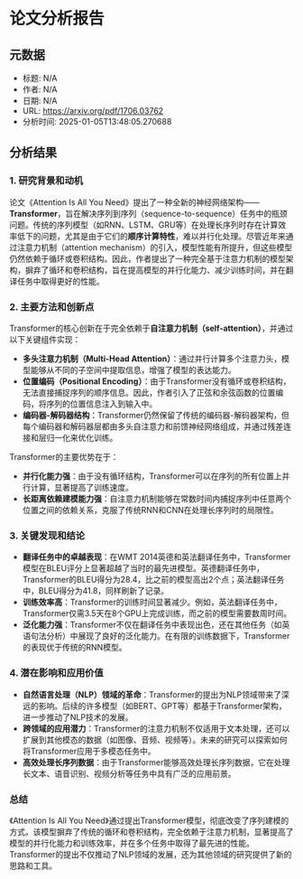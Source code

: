 # 论文分析报告

## 元数据
- 标题: N/A
- 作者: N/A
- 日期: N/A
- URL: https://arxiv.org/pdf/1706.03762
- 分析时间: 2025-01-05T13:48:05.270688

## 分析结果
### 1. 研究背景和动机
论文《Attention Is All You Need》提出了一种全新的神经网络架构——**Transformer**，旨在解决序列到序列（sequence-to-sequence）任务中的瓶颈问题。传统的序列模型（如RNN、LSTM、GRU等）在处理长序列时存在计算效率低下的问题，尤其是由于它们的**顺序计算特性**，难以并行化处理。尽管近年来通过注意力机制（attention mechanism）的引入，模型性能有所提升，但这些模型仍然依赖于循环或卷积结构。因此，作者提出了一种完全基于注意力机制的模型架构，摒弃了循环和卷积结构，旨在提高模型的并行化能力、减少训练时间，并在翻译任务中取得更好的性能。

### 2. 主要方法和创新点
Transformer的核心创新在于完全依赖于**自注意力机制（self-attention）**，并通过以下关键组件实现：
- **多头注意力机制（Multi-Head Attention）**：通过并行计算多个注意力头，模型能够从不同的子空间中提取信息，增强了模型的表达能力。
- **位置编码（Positional Encoding）**：由于Transformer没有循环或卷积结构，无法直接捕捉序列的顺序信息。因此，作者引入了正弦和余弦函数的位置编码，将序列的位置信息注入到输入中。
- **编码器-解码器结构**：Transformer仍然保留了传统的编码器-解码器架构，但每个编码器和解码器层都由多头自注意力和前馈神经网络组成，并通过残差连接和层归一化来优化训练。

Transformer的主要优势在于：
- **并行化能力强**：由于没有循环结构，Transformer可以在序列的所有位置上并行计算，显著提高了训练速度。
- **长距离依赖建模能力强**：自注意力机制能够在常数时间内捕捉序列中任意两个位置之间的依赖关系，克服了传统RNN和CNN在处理长序列时的局限性。

### 3. 关键发现和结论
- **翻译任务中的卓越表现**：在WMT 2014英德和英法翻译任务中，Transformer模型在BLEU评分上显著超越了当时的最先进模型。英德翻译任务中，Transformer的BLEU得分为28.4，比之前的模型高出2个点；英法翻译任务中，BLEU得分为41.8，同样刷新了记录。
- **训练效率高**：Transformer的训练时间显著减少。例如，英法翻译任务中，Transformer仅需3.5天在8个GPU上完成训练，而之前的模型需要数周时间。
- **泛化能力强**：Transformer不仅在翻译任务中表现出色，还在其他任务（如英语句法分析）中展现了良好的泛化能力。在有限的训练数据下，Transformer的表现优于传统的RNN模型。

### 4. 潜在影响和应用价值
- **自然语言处理（NLP）领域的革命**：Transformer的提出为NLP领域带来了深远的影响。后续的许多模型（如BERT、GPT等）都基于Transformer架构，进一步推动了NLP技术的发展。
- **跨领域的应用潜力**：Transformer的注意力机制不仅适用于文本处理，还可以扩展到其他模态的数据（如图像、音频、视频等）。未来的研究可以探索如何将Transformer应用于多模态任务中。
- **高效处理长序列数据**：由于Transformer能够高效处理长序列数据，它在处理长文本、语音识别、视频分析等任务中具有广泛的应用前景。

### 总结
《Attention Is All You Need》通过提出Transformer模型，彻底改变了序列建模的方式。该模型摒弃了传统的循环和卷积结构，完全依赖于注意力机制，显著提高了模型的并行化能力和训练效率，并在多个任务中取得了最先进的性能。Transformer的提出不仅推动了NLP领域的发展，还为其他领域的研究提供了新的思路和工具。